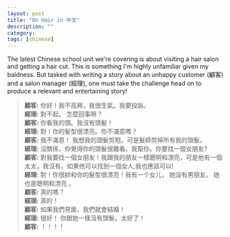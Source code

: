 ```yaml
---
layout: post
title: "On Hair in 中文"
description: ""
category: 
tags: [chinese]
---
```


The latest Chinese school unit we're covering is about visiting a hair salon and getting a hair cut. This is something I'm highly unfamiliar given my baldness. But tasked with writing a story about an unhappy customer (顧客) and a salon manager (經理), one must take the challenge head on to produce a relevant and entertaining story!

<blockquote>
<b>顧客:</b> 你好！我不高興，我很生氣。我要投訴。<br>
<b>經理:</b> 對不起。 怎麼回事啊？<br>
<b>顧客:</b> 你看我的頭。我沒有頭髮！<br>
<b>經理:</b> 對！你的髮型很漂亮。你不滿意嗎？<br>
<b>顧客:</b> 我不滿意！ 我想我的頭髮剪短。可是髮師剪掉所有我的頭髮。<br>
<b>經理:</b> 沒關係，你覺得你的頭髮很難看。我幫你。你要找一個女朋友?<br>
<b>顧客:</b> 對我要找一個女朋友！我跟我的朋友一樣聰明和漂亮，可是他有一個太太，我沒有。如果他可以找到一個女人,我也應該可以!<br>
<b>經理:</b> 對！你很帥和你的髮型很漂亮！我有一个女儿， 她没有男朋友。 她也是聰明和漂亮 。<br>
<b>顧客:</b> 真的嗎？<br>
<b>經理:</b> 真的！<br>
<b>顧客:</b> 如果我們見面，我們就會結婚！<br>
<b>經理:</b> 很好！ 你跟她一樣沒有頭髮。太好了！<br>
<b>顧客:</b> ！！！！
</blockquote>